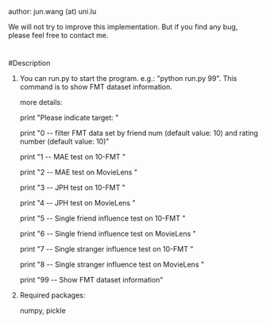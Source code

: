 author: jun.wang (at) uni.lu

We will not try to improve this implementation. But if you find any bug, please feel free to contact me.
#

#Description
 1. You can run.py to start the program. e.g.: "python run.py 99". This command is to show FMT dataset information. 
    
    more details:
    
    print "Please indicate target: "
    
    print "0 -- filter FMT data set by friend num (default value: 10) and rating number (default value: 10)"
    
    print "1 -- MAE test on 10-FMT "
    
    print "2 -- MAE test on MovieLens "
    
    print "3 -- JPH test on 10-FMT "
    
    print "4 -- JPH test on MovieLens "
    
    print "5 -- Single friend influence test on 10-FMT "
    
    print "6 -- Single friend influence test on MovieLens "
    
    print "7 -- Single stranger influence test on 10-FMT "
    
    print "8 -- Single stranger influence test on MovieLens "
    
    print "99 -- Show FMT dataset information"

2. Required packages:
   
   numpy, pickle 
